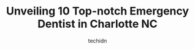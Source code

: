 ---
layout: ampstory
image: https://i0.wp.com/www.depkes.org/wp-content/uploads/2023/06/emergency-dentist-0-in-charlotte-nc-1685779142.jpeg?resize=640,853
author: techidn
featured: false
description: Discover the impressive array of Emergency Dentist options in Charlotte NC, where you can find 10 of the largest Emergency Dentist establishments in the area. From renowned classics to hidde
title: Unveiling 10 Top-notch Emergency Dentist in Charlotte NC
cover:
   title: Unveiling 10 Top-notch Emergency Dentist in Charlotte NC
   subtitle: Rickpate
   background: https://www.depkes.org/wp-content/uploads/2023/06/emergency-dentist-0-in-charlotte-nc-1685779142.jpeg

pages: 
 - layout: thirds
   top: <h1>#1 Charlotte Emergency Dental</h1>
   bottom: "<p>I came in as a walk in extremely nervous and was very much put at ease by the assistant  Aubrey whom took the time to explore with me all the options for treatment of my </p>"
   background: https://www.depkes.org/wp-content/uploads/2023/06/emergency-dentist-1-in-charlotte-nc-1685779143.jpeg
   backgroundblur: true
 - layout: thirds
   top: <h1>#2 Premier Dentistry</h1>
   bottom: "<p>I had an exceptional experience at Dr. Patels office, where their outstanding care began with the very first phone call and continued until the end of my visit. The staf</p>"
   background: https://www.depkes.org/wp-content/uploads/2023/06/emergency-dentist-2-in-charlotte-nc-1685779143.jpeg
   cta:
      link: https://www.depkes.org/blog/unveiling-10-top-notch-emergency-dentist-in-charlotte-nc/
      text: Unveiling 10 Top-notch Emergency Dentist in Charlotte NC
 - layout: thirds
   top: <h1>#3 Fresh Dental</h1>
   bottom: "<p>8420 Park Rd, Charlotte, NC 28210, United States</p>"
   background: https://www.depkes.org/wp-content/uploads/2023/06/emergency-dentist-3-in-charlotte-nc-1685779143.jpeg
   cta:
      link: https://www.depkes.org/blog/unveiling-10-top-notch-emergency-dentist-in-charlotte-nc/
      text: Unveiling 10 Top-notch Emergency Dentist in Charlotte NC
 - layout: thirds
   top: <h1>#4 Fourth Ward Dentistry</h1>
   bottom: "<p>620 N Church St #113, Charlotte, NC 28202, United States</p>"
   background: https://images.unsplash.com/photo-1515405295579-ba7b45403062?ixlib=rb-4.0.3&ixid=MnwxMjA3fDB8MHxwaG90by1wYWdlfHx8fGVufDB8fHx8&auto=format&fit=crop&w=640&h=853&q=80
   cta:
      link: https://www.depkes.org/blog/unveiling-10-top-notch-emergency-dentist-in-charlotte-nc/
      text: Unveiling 10 Top-notch Emergency Dentist in Charlotte NC
 - layout: thirds
   top: <h1>#5 Dentistry At University</h1>
   bottom: "<p>230 E W.T. Harris Blvd Suite A3, Charlotte, NC 28262, United States</p>"
   background: https://images.unsplash.com/photo-1488554378835-f7acf46e6c98?ixlib=rb-4.0.3&ixid=MnwxMjA3fDB8MHxwaG90by1wYWdlfHx8fGVufDB8fHx8&auto=format&fit=crop&w=640&h=853&q=80
   cta:
      link: https://www.depkes.org/blog/unveiling-10-top-notch-emergency-dentist-in-charlotte-nc/
      text: Unveiling 10 Top-notch Emergency Dentist in Charlotte NC
 - layout: thirds
   top: <h1>#6 Night & Day Dental</h1>
   bottom: "<p>10720 S Tryon St H, Charlotte, NC 28273, United States</p>"
   background: https://images.unsplash.com/photo-1509114397022-ed747cca3f65?ixlib=rb-4.0.3&ixid=MnwxMjA3fDB8MHxwaG90by1wYWdlfHx8fGVufDB8fHx8&auto=format&fit=crop&w=640&h=853&q=80
   cta:
      link: https://www.depkes.org/blog/unveiling-10-top-notch-emergency-dentist-in-charlotte-nc/
      text: Unveiling 10 Top-notch Emergency Dentist in Charlotte NC
 - layout: thirds
   top: <h1>#7 South Blvd Dentistry</h1>
   bottom: "<p>2400 South Blvd #201, Charlotte, NC 28203, United States</p>"
   background: https://images.unsplash.com/photo-1564951434112-64d74cc2a2d7?ixlib=rb-4.0.3&ixid=MnwxMjA3fDB8MHxwaG90by1wYWdlfHx8fGVufDB8fHx8&auto=format&fit=crop&w=640&h=853&q=80
   cta:
      link: https://www.depkes.org/blog/unveiling-10-top-notch-emergency-dentist-in-charlotte-nc/
      text: Unveiling 10 Top-notch Emergency Dentist in Charlotte NC
 - layout: thirds
   middle: Continue reading...
   background: https://images.unsplash.com/photo-1602536052359-ef94c21c5948?ixlib=rb-4.0.3&ixid=MnwxMjA3fDB8MHxwaG90by1wYWdlfHx8fGVufDB8fHx8&auto=format&fit=crop&w=640&h=853&q=80
   cta:
      link: https://www.depkes.org/blog/unveiling-10-top-notch-emergency-dentist-in-charlotte-nc/
      text: Unveiling 10 Top-notch Emergency Dentist in Charlotte NC
      
---